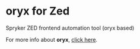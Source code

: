 # oryx for Zed

Spryker ZED frontend automation tool (oryx based)

For more info about **oryx**, [click here](https://github.com/spryker/oryx).
